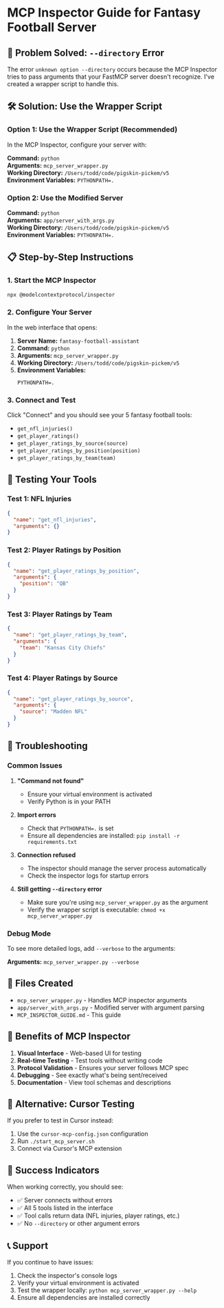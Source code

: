 # MCP Inspector Guide for Fantasy Football Server

## 🚨 Problem Solved: `--directory` Error

The error `unknown option --directory` occurs because the MCP Inspector tries to pass arguments that your FastMCP server doesn't recognize. I've created a wrapper script to handle this.

## 🛠️ Solution: Use the Wrapper Script

### Option 1: Use the Wrapper Script (Recommended)

In the MCP Inspector, configure your server with:

**Command:** `python`  
**Arguments:** `mcp_server_wrapper.py`  
**Working Directory:** `/Users/todd/code/pigskin-pickem/v5`  
**Environment Variables:** `PYTHONPATH=.`

### Option 2: Use the Modified Server

**Command:** `python`  
**Arguments:** `app/server_with_args.py`  
**Working Directory:** `/Users/todd/code/pigskin-pickem/v5`  
**Environment Variables:** `PYTHONPATH=.`

## 📋 Step-by-Step Instructions

### 1. Start the MCP Inspector
```bash
npx @modelcontextprotocol/inspector
```

### 2. Configure Your Server

In the web interface that opens:

1. **Server Name:** `fantasy-football-assistant`
2. **Command:** `python`
3. **Arguments:** `mcp_server_wrapper.py`
4. **Working Directory:** `/Users/todd/code/pigskin-pickem/v5`
5. **Environment Variables:**
   ```
   PYTHONPATH=.
   ```

### 3. Connect and Test

Click "Connect" and you should see your 5 fantasy football tools:

- `get_nfl_injuries()`
- `get_player_ratings()`
- `get_player_ratings_by_source(source)`
- `get_player_ratings_by_position(position)`
- `get_player_ratings_by_team(team)`

## 🧪 Testing Your Tools

### Test 1: NFL Injuries
```json
{
  "name": "get_nfl_injuries",
  "arguments": {}
}
```

### Test 2: Player Ratings by Position
```json
{
  "name": "get_player_ratings_by_position",
  "arguments": {
    "position": "QB"
  }
}
```

### Test 3: Player Ratings by Team
```json
{
  "name": "get_player_ratings_by_team",
  "arguments": {
    "team": "Kansas City Chiefs"
  }
}
```

### Test 4: Player Ratings by Source
```json
{
  "name": "get_player_ratings_by_source",
  "arguments": {
    "source": "Madden NFL"
  }
}
```

## 🔧 Troubleshooting

### Common Issues

1. **"Command not found"**
   - Ensure your virtual environment is activated
   - Verify Python is in your PATH

2. **Import errors**
   - Check that `PYTHONPATH=.` is set
   - Ensure all dependencies are installed: `pip install -r requirements.txt`

3. **Connection refused**
   - The inspector should manage the server process automatically
   - Check the inspector logs for startup errors

4. **Still getting `--directory` error**
   - Make sure you're using `mcp_server_wrapper.py` as the argument
   - Verify the wrapper script is executable: `chmod +x mcp_server_wrapper.py`

### Debug Mode

To see more detailed logs, add `--verbose` to the arguments:

**Arguments:** `mcp_server_wrapper.py --verbose`

## 📁 Files Created

- `mcp_server_wrapper.py` - Handles MCP inspector arguments
- `app/server_with_args.py` - Modified server with argument parsing
- `MCP_INSPECTOR_GUIDE.md` - This guide

## 🎯 Benefits of MCP Inspector

1. **Visual Interface** - Web-based UI for testing
2. **Real-time Testing** - Test tools without writing code
3. **Protocol Validation** - Ensures your server follows MCP spec
4. **Debugging** - See exactly what's being sent/received
5. **Documentation** - View tool schemas and descriptions

## 🔄 Alternative: Cursor Testing

If you prefer to test in Cursor instead:

1. Use the `cursor-mcp-config.json` configuration
2. Run `./start_mcp_server.sh`
3. Connect via Cursor's MCP extension

## 🎉 Success Indicators

When working correctly, you should see:

- ✅ Server connects without errors
- ✅ All 5 tools listed in the interface
- ✅ Tool calls return data (NFL injuries, player ratings, etc.)
- ✅ No `--directory` or other argument errors

## 📞 Support

If you continue to have issues:

1. Check the inspector's console logs
2. Verify your virtual environment is activated
3. Test the wrapper locally: `python mcp_server_wrapper.py --help`
4. Ensure all dependencies are installed correctly
